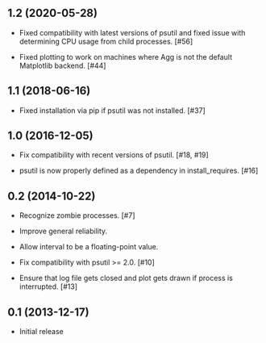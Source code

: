 ## 1.2 (2020-05-28)

- Fixed compatibility with latest versions of psutil and fixed issue with
  determining CPU usage from child processes. [#56]

- Fixed plotting to work on machines where Agg is not the default
  Matplotlib backend. [#44]

## 1.1 (2018-06-16)

- Fixed installation via pip if psutil was not installed. [#37]

## 1.0 (2016-12-05)

- Fix compatibility with recent versions of psutil. [#18, #19]

- psutil is now properly defined as a dependency in install_requires. [#16]

## 0.2 (2014-10-22)

- Recognize zombie processes. [#7]

- Improve general reliability.

- Allow interval to be a floating-point value.

- Fix compatibility with psutil >= 2.0. [#10]

- Ensure that log file gets closed and plot gets drawn if process is interrupted. [#13]

## 0.1 (2013-12-17)

- Initial release
